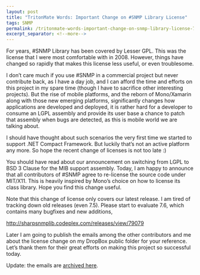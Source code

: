 ```yaml
---
layout: post
title: "TritonMate Words: Important Change on #SNMP Library License"
tags: SNMP
permalink: /tritonmate-words-important-change-on-snmp-library-license-724c3c25e237
excerpt_separator: <!--more-->
---
```

For years, #SNMP Library has been covered by Lesser GPL. This was the license that I were most comfortable with in 2008. However, things have changed so rapidly that makes this license less useful, or even troublesome.
<!--more-->

I don’t care much if you use #SNMP in a commercial project but never contribute back, as I have a day job, and I can afford the time and efforts on this project in my spare time (though I have to sacrifice other interesting projects). But the rise of mobile platforms, and the reborn of Mono/Xamarin along with those new emerging platforms, significantly changes how applications are developed and deployed, it is rather hard for a developer to consume an LGPL assembly and provide its user base a chance to patch that assembly when bugs are detected, as this is mobile world we are talking about.

I should have thought about such scenarios the very first time we started to support .NET Compact Framework. But luckily that’s not an active platform any more. So hope the recent change of licenses is not too late :)

You should have read about our announcement on switching from LGPL to BSD 3 Clause for the MIB support assembly. Today, I am happy to announce that all contributors of #SNMP agree to re-license the source code under MIT/X11. This is heavily inspired by Mono’s choice on how to license its class library. Hope you find this change useful.

Note that this change of license only covers our latest release. I am tired of tracking down old releases (even 7.5). Please start to evaluate 7.6, which contains many bugfixes and new additions,

http://sharpsnmplib.codeplex.com/releases/view/79079

Later I am going to publish the emails among the other contributors and me about the license change on my DropBox public folder for your reference. Let’s thank them for their great efforts on making this project so successful today.

Update: the emails are [archived here](https://dl.dropbox.com/u/103746479/letters/letters.zip).
